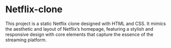 # Netflix-clone
This project is a static Netflix clone designed with HTML and CSS. It mimics the aesthetic and layout of Netflix’s homepage, featuring a stylish and responsive design with core elements that capture the essence of the streaming platform.
